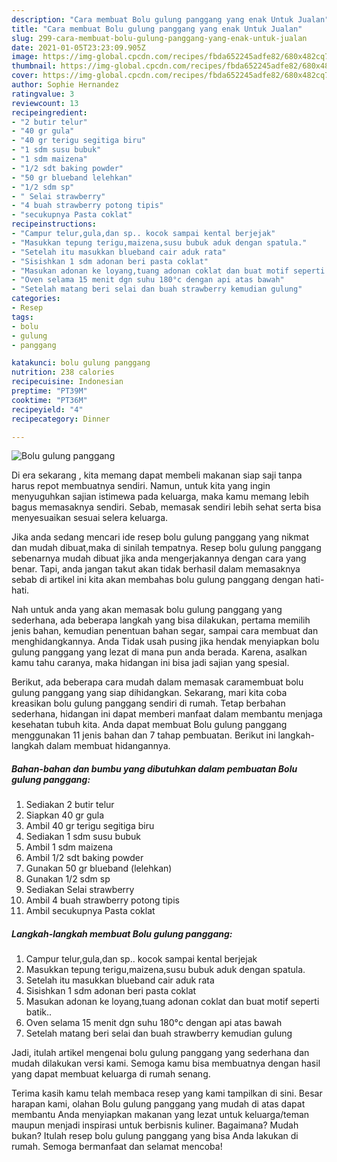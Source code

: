 ```yaml
---
description: "Cara membuat Bolu gulung panggang yang enak Untuk Jualan"
title: "Cara membuat Bolu gulung panggang yang enak Untuk Jualan"
slug: 299-cara-membuat-bolu-gulung-panggang-yang-enak-untuk-jualan
date: 2021-01-05T23:23:09.905Z
image: https://img-global.cpcdn.com/recipes/fbda652245adfe82/680x482cq70/bolu-gulung-panggang-foto-resep-utama.jpg
thumbnail: https://img-global.cpcdn.com/recipes/fbda652245adfe82/680x482cq70/bolu-gulung-panggang-foto-resep-utama.jpg
cover: https://img-global.cpcdn.com/recipes/fbda652245adfe82/680x482cq70/bolu-gulung-panggang-foto-resep-utama.jpg
author: Sophie Hernandez
ratingvalue: 3
reviewcount: 13
recipeingredient:
- "2 butir telur"
- "40 gr gula"
- "40 gr terigu segitiga biru"
- "1 sdm susu bubuk"
- "1 sdm maizena"
- "1/2 sdt baking powder"
- "50 gr blueband lelehkan"
- "1/2 sdm sp"
- " Selai strawberry"
- "4 buah strawberry potong tipis"
- "secukupnya Pasta coklat"
recipeinstructions:
- "Campur telur,gula,dan sp.. kocok sampai kental berjejak"
- "Masukkan tepung terigu,maizena,susu bubuk aduk dengan spatula."
- "Setelah itu masukkan blueband cair aduk rata"
- "Sisishkan 1 sdm adonan beri pasta coklat"
- "Masukan adonan ke loyang,tuang adonan coklat dan buat motif seperti batik.."
- "Oven selama 15 menit dgn suhu 180°c dengan api atas bawah"
- "Setelah matang beri selai dan buah strawberry kemudian gulung"
categories:
- Resep
tags:
- bolu
- gulung
- panggang

katakunci: bolu gulung panggang 
nutrition: 238 calories
recipecuisine: Indonesian
preptime: "PT39M"
cooktime: "PT36M"
recipeyield: "4"
recipecategory: Dinner

---
```



![Bolu gulung panggang](https://img-global.cpcdn.com/recipes/fbda652245adfe82/680x482cq70/bolu-gulung-panggang-foto-resep-utama.jpg)

Di era  sekarang , kita memang dapat membeli makanan siap saji tanpa harus repot membuatnya sendiri. Namun, untuk kita yang ingin menyuguhkan sajian istimewa pada keluarga, maka kamu memang lebih bagus memasaknya sendiri. Sebab, memasak sendiri lebih sehat serta bisa menyesuaikan sesuai selera keluarga.

Jika anda sedang mencari ide resep bolu gulung panggang yang nikmat dan mudah dibuat,maka di sinilah tempatnya. Resep bolu gulung panggang  sebenarnya mudah dibuat jika anda mengerjakannya dengan cara yang benar. Tapi, anda jangan takut akan tidak berhasil dalam memasaknya 
sebab di artikel ini kita akan membahas bolu gulung panggang dengan hati-hati.  



Nah untuk anda yang akan memasak bolu gulung panggang yang sederhana, ada beberapa langkah yang bisa dilakukan, pertama memilih jenis bahan, kemudian penentuan bahan segar, sampai cara membuat dan menghidangkannya. Anda Tidak usah pusing jika hendak menyiapkan bolu gulung panggang yang lezat di mana pun anda berada. Karena, asalkan kamu  tahu caranya, maka hidangan ini bisa jadi sajian yang spesial.

Berikut, ada beberapa cara mudah dalam memasak caramembuat bolu gulung panggang yang siap dihidangkan. Sekarang, mari kita coba kreasikan bolu gulung panggang sendiri di rumah. Tetap berbahan sederhana, hidangan ini dapat memberi manfaat dalam membantu menjaga kesehatan tubuh kita. Anda dapat membuat Bolu gulung panggang menggunakan 11 jenis bahan dan 7 tahap pembuatan. Berikut ini langkah-langkah dalam membuat hidangannya.

<!--inarticleads1-->

##### Bahan-bahan dan bumbu yang dibutuhkan dalam pembuatan Bolu gulung panggang:

1. Sediakan 2 butir telur
1. Siapkan 40 gr gula
1. Ambil 40 gr terigu segitiga biru
1. Sediakan 1 sdm susu bubuk
1. Ambil 1 sdm maizena
1. Ambil 1/2 sdt baking powder
1. Gunakan 50 gr blueband (lelehkan)
1. Gunakan 1/2 sdm sp
1. Sediakan  Selai strawberry
1. Ambil 4 buah strawberry potong tipis
1. Ambil secukupnya Pasta coklat




<!--inarticleads2-->

##### Langkah-langkah membuat Bolu gulung panggang:

1. Campur telur,gula,dan sp.. kocok sampai kental berjejak
1. Masukkan tepung terigu,maizena,susu bubuk aduk dengan spatula.
1. Setelah itu masukkan blueband cair aduk rata
1. Sisishkan 1 sdm adonan beri pasta coklat
1. Masukan adonan ke loyang,tuang adonan coklat dan buat motif seperti batik..
1. Oven selama 15 menit dgn suhu 180°c dengan api atas bawah
1. Setelah matang beri selai dan buah strawberry kemudian gulung




Jadi, itulah artikel mengenai  bolu gulung panggang  yang sederhana dan mudah dilakukan versi kami. Semoga kamu bisa membuatnya dengan hasil yang dapat membuat keluarga di rumah senang. 

Terima kasih kamu telah membaca resep yang kami tampilkan di sini. Besar harapan kami, olahan  Bolu gulung panggang yang mudah di atas dapat membantu Anda menyiapkan makanan yang lezat untuk keluarga/teman maupun menjadi inspirasi untuk berbisnis kuliner. Bagaimana? Mudah bukan? Itulah resep bolu gulung panggang yang bisa Anda lakukan di rumah. Semoga bermanfaat dan selamat mencoba!


